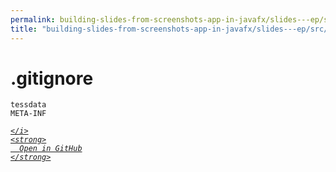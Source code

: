 ```yaml
---
permalink: building-slides-from-screenshots-app-in-javafx/slides---ep/src/main/resources/.gitignore.html
title: "building-slides-from-screenshots-app-in-javafx/slides---ep/src/main/resources/.gitignore"
---
```


# .gitignore
```
tessdata
META-INF

```
<div class="social open-gh-btn my-4">
  <a class="btn btn-github" href="https://github.com/tobiasbriones/blog/tree/main/swe/dev/java/javafx/drawing/productivity/building-slides-from-screenshots-app-in-javafx/slides---ep/src/main/resources/.gitignore" target="_blank">
    <i class="fab fa-github">
      
    </i>
    <strong>
      Open in GitHub
    </strong>
  </a>
</div>
